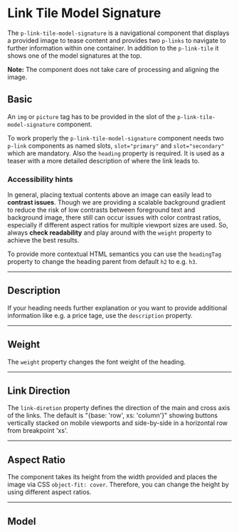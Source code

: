 # Link Tile Model Signature

The `p-link-tile-model-signature` is a navigational component that displays a provided image to tease content and
provides two `p-links` to navigate to further information within one container. In addition to the `p-link-tile` it
shows one of the model signatures at the top.

**Note:** The component does not take care of processing and aligning the image.

<TableOfContents></TableOfContents>

## Basic

An `img` or `picture` tag has to be provided in the slot of the `p-link-tile-model-signature` component.

To work properly the `p-link-tile-model-signature` component needs two `p-link` components as named slots,
`slot="primary"` and `slot="secondary"` which are mandatory. Also the `heading` property is required. It is used as a
teaser with a more detailed description of where the link leads to.

<Playground :markup="basic" :config="config"></Playground>

### <A11yIcon></A11yIcon> Accessibility hints

In general, placing textual contents above an image can easily lead to **contrast issues**. Though we are providing a
scalable background gradient to reduce the risk of low contrasts between foreground text and background image, there
still can occur issues with color contrast ratios, especially if different aspect ratios for multiple viewport sizes are
used. So, always **check readability** and play around with the `weight` property to achieve the best results.

To provide more contextual HTML semantics you can use the `headingTag` property to change the heading parent from
default `h2` to e.g. `h3`.

---

## Description

If your heading needs further explanation or you want to provide additional information like e.g. a price tage, use the
`description` property.

<Playground :markup="description" :config="config"></Playground>

---

## Weight

The `weight` property changes the font weight of the heading.

<Playground :markup="weightMarkup" :config="config">
  <SelectOptions v-model="weight" :values="weights" name="weight"></SelectOptions>
</Playground>

---

## Link Direction

The `link-diretion` property defines the direction of the main and cross axis of the links. The default is "{base:
'row', xs: 'column'}" showing buttons vertically stacked on mobile viewports and side-by-side in a horizontal row from
breakpoint 'xs'.

<Playground :markup="linkDirectionMarkup" :config="config">
  <SelectOptions v-model="linkDirection" :values="linkDirections" name="linkDirection"></SelectOptions>
</Playground>

---

## Aspect Ratio

The component takes its height from the width provided and places the image via CSS `object-fit: cover`. Therefore, you
can change the height by using different aspect ratios.

<Playground :markup="aspectRatioMarkup">
  <SelectOptions v-model="aspectRatio" :values="aspectRatios" name="aspectRatio"></SelectOptions>
</Playground>

---

## Model

<Playground :markup="modelMarkup">
  <SelectOptions v-model="model" :values="models" name="model"></SelectOptions>
</Playground>

<script lang="ts">
import Vue from 'vue';
import Component from 'vue-class-component';
import { TILE_WEIGHTS, TILE_ASPECT_RATIOS } from '../../utils'; 
import { MODEL_SIGNATURE_MODELS } from '../model-signature/model-signature-utils'; 
import { GROUP_DIRECTIONS } from '../../styles/group-direction-styles'; 

@Component
export default class Code extends Vue {
  config = { spacing: 'block' };
  img =  `<img src="${require('@/assets/image-grid.png')}" width="3000" height="2000" alt="Some alt text" />`;
  primaryLink = '<p-link slot="primary" href="https://www.porsche.com">Primary label</p-link>';
  secondaryLink = '<p-link slot="secondary" href="https://www.porsche.com">Secondary label</p-link>';

  basic = `<p-link-tile-model-signature
  heading="Some heading"
>
  ${this.img}
  ${this.primaryLink}
  ${this.secondaryLink}
</p-link-tile-model-signature>
<p-link-tile-model-signature
  heading="Some heading"
>
  <picture>
    <source media="(min-width:400px)" srcset="${require('@/assets/image-grid.png')}" />
    ${this.img}
  </picture>
  ${this.primaryLink}
  ${this.secondaryLink}
</p-link-tile-model-signature>`;

  weight = 'semi-bold';
  weights = [...TILE_WEIGHTS, "{ base: 'semi-bold', m: 'regular' }"];
  get weightMarkup() {
    return`<p-link-tile-model-signature
  heading="Some heading"
  weight="${this.weight}"
>
  ${this.img}
  ${this.primaryLink}
  ${this.secondaryLink}
</p-link-tile-model-signature>
<p-link-tile-model-signature
  heading="Some heading"
  weight="${this.weight}"
  description="Some description"
>
  ${this.img}
  ${this.primaryLink}
  ${this.secondaryLink}
</p-link-tile-model-signature>`
  };

  description = `<p-link-tile-model-signature
  heading="Some heading"
  description="Some description"
>
  ${this.img}
  ${this.primaryLink}
  ${this.secondaryLink}
</p-link-tile-model-signature>`;


  linkDirection = 'row';
  linkDirections = [...GROUP_DIRECTIONS, "{ base: 'row', m: 'column' }"];
  get linkDirectionMarkup() {
    return`<p-link-tile-model-signature
  heading="Some heading"
  link-direction="${this.linkDirection}"
>
  ${this.img}
  ${this.primaryLink}
  ${this.secondaryLink}
</p-link-tile-model-signature>`
  };

  aspectRatio = '9:16';
  aspectRatios = [...TILE_ASPECT_RATIOS, "{ base: '3:4', s: '1:1', m: '16:9' }"];
  get aspectRatioMarkup() {
    return`<p-link-tile-model-signature 
heading="Some Heading"
aspect-ratio="${this.aspectRatio}">
  ${this.img}
  ${this.primaryLink}
  ${this.secondaryLink}
</p-link-tile>`
  };

  model = '911';
  models = MODEL_SIGNATURE_MODELS;
  get modelMarkup() {
    return`<p-link-tile-model-signature 
heading="Some Heading"
model="${this.model}">
  ${this.img}
  ${this.primaryLink}
  ${this.secondaryLink}
</p-link-tile>`
  };
}
</script>

<style scoped lang="scss">
  :deep(p-link-tile-model-signature) {
    max-width: 400px;
  }
</style>
